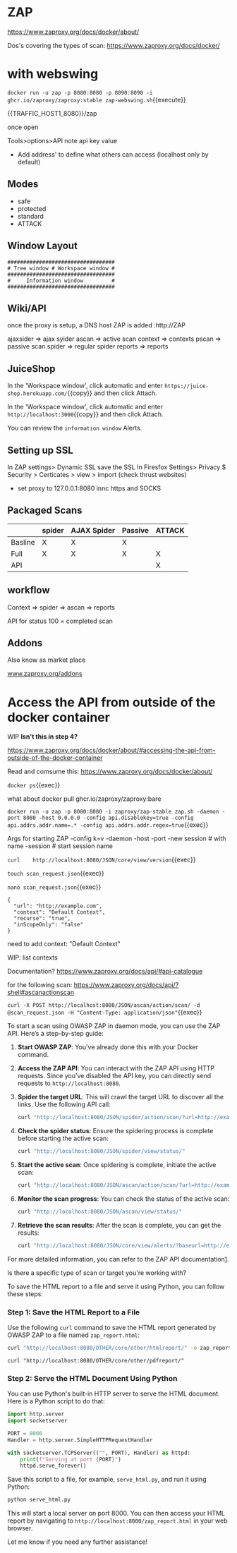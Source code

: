 # ZAP


https://www.zaproxy.org/docs/docker/about/

Dos's covering the types of scan: https://www.zaproxy.org/docs/docker/


# with webswing

`docker run -u zap -p 8080:8080 -p 8090:8090 -i ghcr.io/zaproxy/zaproxy:stable zap-webswing.sh`{{execute}}


{{TRAFFIC_HOST1_8080}}/zap

once open

Tools>options>API  note api key value

- Add address' to define what others can access (localhost only by default)

## Modes

- safe
- protected
- standard
- ATTACK


## Window Layout

```
##################################
# Tree window # Workspace window #
##################################
#     Information window         #
##################################

```

## Wiki/API

once the proxy is setup, a DNS host ZAP is added  :http://ZAP

ajaxsider => ajax syider
ascan     => active scan
context   => contexts
pscan     => passive scan
spider    => regular spider
reports   => reports


## JuiceShop

In the 'Workspace window', click automatic and enter `https://juice-shop.herokuapp.com/`{{copy}}  and then click Attach.

In the 'Workspace window', click automatic and enter `http://localhost:3000`{{copy}}  and then click Attach.



You can review the `information window` Alerts.

## Setting up SSL

In ZAP  settings> Dynamic SSL save the SSL
In Firesfox   Settings> Privacy $ Security > Certicates > view > import (check thrust websites)
  - set proxy to 127.0.0.1:8080 innc https and SOCKS

## Packaged Scans

|     | spider | AJAX Spider | Passive  | ATTACK |
|-----|--------|-------------|----------|--------|
|Basline| X | X | X |   |
|Full   | X | X | X | X |
|API    |   |   |   | X |

## workflow

Context => spider => ascan => reports

API for status  100 = completed scan

## Addons

Also know as market place

www.zaproxy.org/addons


# Access the API from outside of the docker container

WIP **Isn't this in step 4?**

https://www.zaproxy.org/docs/docker/about/#accessing-the-api-from-outside-of-the-docker-container

Read and comsume this: https://www.zaproxy.org/docs/docker/about/

`docker ps`{{exec}}

what about docker pull ghcr.io/zaproxy/zaproxy:bare

`docker run -u zap -p 8080:8080 -i zaproxy/zap-stable zap.sh -daemon -port 8080 -host 0.0.0.0 -config api.disablekey=true -config api.addrs.addr.name=.* -config api.addrs.addr.regex=true`{{exec}}


Args for starting ZAP
  -config k=v
  -daemon
  -host
  -port
  -new session # with name
  -session  # start session name

`curl    http://localhost:8080/JSON/core/view/version`{{exec}}


`touch scan_request.json`{{exec}}

`nano scan_request.json`{{exec}}

```
{
  "url": "http://example.com",
  "context": "Default Context",
  "recurse": "true",
  "inScopeOnly": "false"
}
```
need to add context: "Default Context"

WIP: list contexts

Documentation? https://www.zaproxy.org/docs/api/#api-catalogue

for the following scan: https://www.zaproxy.org/docs/api/?shell#ascanactionscan

`curl -X POST http://localhost:8080/JSON/ascan/action/scan/ -d @scan_request.json -H "Content-Type: application/json"`{{exec}}



To start a scan using OWASP ZAP in daemon mode, you can use the ZAP API. Here’s a step-by-step guide:

1. **Start OWASP ZAP**: You've already done this with your Docker command.

2. **Access the ZAP API**: You can interact with the ZAP API using HTTP requests. Since you've disabled the API key, you can directly send requests to `http://localhost:8080`.

3. **Spider the target URL**: This will crawl the target URL to discover all the links. Use the following API call:
    ```bash
    curl "http://localhost:8080/JSON/spider/action/scan/?url=http://example.com"
    ```

4. **Check the spider status**: Ensure the spidering process is complete before starting the active scan:
    ```bash
    curl "http://localhost:8080/JSON/spider/view/status/"
    ```

5. **Start the active scan**: Once spidering is complete, initiate the active scan:
    ```bash
    curl "http://localhost:8080/JSON/ascan/action/scan/?url=http://example.com"
    ```

6. **Monitor the scan progress**: You can check the status of the active scan:
    ```bash
    curl "http://localhost:8080/JSON/ascan/view/status/"
    ```

7. **Retrieve the scan results**: After the scan is complete, you can get the results:
    ```bash
    curl "http://localhost:8080/JSON/core/view/alerts/?baseurl=http://example.com" | jq
    ```

For more detailed information, you can refer to the ZAP API documentation[1](https://www.zaproxy.org/docs/desktop/start/features/api/).

Is there a specific type of scan or target you're working with?


To save the HTML report to a file and serve it using Python, you can follow these steps:

### Step 1: Save the HTML Report to a File
Use the following `curl` command to save the HTML report generated by OWASP ZAP to a file named `zap_report.html`:

```bash
curl "http://localhost:8080/OTHER/core/other/htmlreport/" -o zap_report.html
```

`curl "http://localhost:8080/OTHER/core/other/pdfreport/"`

### Step 2: Serve the HTML Document Using Python
You can use Python's built-in HTTP server to serve the HTML document. Here is a Python script to do that:

```python
import http.server
import socketserver

PORT = 8000
Handler = http.server.SimpleHTTPRequestHandler

with socketserver.TCPServer(("", PORT), Handler) as httpd:
    print(f"Serving at port {PORT}")
    httpd.serve_forever()
```

Save this script to a file, for example, `serve_html.py`, and run it using Python:

```bash
python serve_html.py
```

This will start a local server on port 8000. You can then access your HTML report by navigating to `http://localhost:8000/zap_report.html` in your web browser.

Let me know if you need any further assistance!
